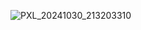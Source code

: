 ![PXL_20241030_213203310](https://github.com/user-attachments/assets/9ac99f72-2d73-4c27-ac9e-e808bdc81f29)

